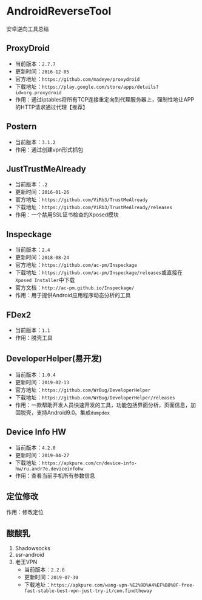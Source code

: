 # AndroidReverseTool
安卓逆向工具总结

## ProxyDroid
- 当前版本：`2.7.7`
- 更新时间：`2016-12-05`
- 官方地址：`https://github.com/madeye/proxydroid`
- 下载地址：`https://play.google.com/store/apps/details?id=org.proxydroid`
- 作用：通过iptables将所有TCP连接重定向到代理服务器上，强制性地让APP的HTTP请求通过代理【推荐】
## Postern
- 当前版本：`3.1.2`
- 作用：通过创建vpn形式抓包

## JustTrustMeAlready
- 当前版本：`.2`
- 更新时间：`2016-01-26`
- 官方地址：`https://github.com/ViRb3/TrustMeAlready`
- 下载地址：`https://github.com/ViRb3/TrustMeAlready/releases`
- 作用：一个禁用SSL证书检查的Xposed模块

## Inspeckage
- 当前版本：`2.4`
- 更新时间：`2018-08-24`
- 官方地址：`https://github.com/ac-pm/Inspeckage`
- 下载地址：`https://github.com/ac-pm/Inspeckage/releases`或直接在`Xposed Installer`中下载
- 官方文档：`http://ac-pm.github.io/Inspeckage/`
- 作用：用于提供Android应用程序动态分析的工具

## FDex2
- 当前版本：`1.1`
- 作用：脱壳工具

## DeveloperHelper(易开发)
- 当前版本：`1.0.4`
- 更新时间：`2019-02-13`
- 官方地址：`https://github.com/WrBug/DeveloperHelper`
- 下载地址：`https://github.com/WrBug/DeveloperHelper/releases`
- 作用：一款帮助开发人员快速开发的工具，功能包括界面分析，页面信息，加固脱壳，支持Android9.0。集成`dumpdex`

## Device Info HW
- 当前版本：`4.2.0`
- 更新时间：`2019-04-27`
- 下载地址：`https://apkpure.com/cn/device-info-hw/ru.andr7e.deviceinfohw`
- 作用：查看当前手机所有参数信息

## 定位修改
作用：修改定位

## 酸酸乳
1. Shadowsocks
2. ssr-android
3. 老王VPN 
    - 当前版本：`2.2.0`
    - 更新时间：`2019-07-30`
    - 下载地址：`https://apkpure.com/wang-vpn-%E2%9D%A4%EF%B8%8F-free-fast-stable-best-vpn-just-try-it/com.findtheway`
